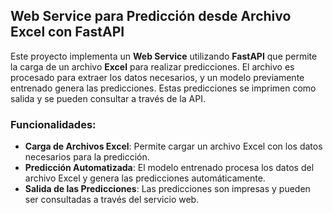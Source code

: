 ## Web Service para Predicción desde Archivo Excel con FastAPI

Este proyecto implementa un **Web Service** utilizando **FastAPI** que permite la carga de un archivo **Excel** para realizar predicciones. El archivo es procesado para extraer los datos necesarios, y un modelo previamente entrenado genera las predicciones. Estas predicciones se imprimen como salida y se pueden consultar a través de la API.

### Funcionalidades:
- **Carga de Archivos Excel**: Permite cargar un archivo Excel con los datos necesarios para la predicción.
- **Predicción Automatizada**: El modelo entrenado procesa los datos del archivo Excel y genera las predicciones automáticamente.
- **Salida de las Predicciones**: Las predicciones son impresas y pueden ser consultadas a través del servicio web.
